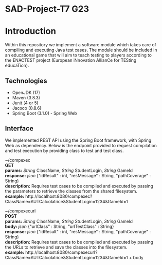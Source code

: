 # SAD-Project-T7 G23

# Introduction

Within this repository we implement a software module which takes care of compiling and executing Java test cases. The module should be included in an educational game that will aim to teach testing to players according to the ENACTEST project (European iNnovation AllianCe for TESting educaTion).

## Technologies

- OpenJDK (17)
- Maven (3.8.3)
- Junit (4 or 5)
- Jacoco (0.8.6)
- Spring Boot (3.1.0) - Spring Web

## Interface

We implemented REST API using the Spring Boot framework, with Spring Web as dependency. Below is the endpoint provided to request compilation and test execution by providing class to test and test class.

~/compexec  
**GET**  
**params:** *String* ClassName, *String* StudentLogin, *String* GameId  
**response:** *json* {"idResult" : int, "resMessage" : String, "pathCoverage" : String}  
**description:** Requires test cases to be compiled and executed by passing the parameters to retrieve the classes from the shared filesystem.  
**example:** http://localhost:8080/compexec?ClassName=AUTCalcolatrice&StudentLogin=1234&GameId=1  

~/compexecurl  
**POST**  
**params:** *String* ClassName, *String* StudentLogin, *String* GameId  
**body:** *json* {"urlClass" : String, "urlTestClass" : String}  
**response:** *json* {"idResult" : int, "resMessage" : String, "pathCoverage" : String}  
**description:** Requires test cases to be compiled and executed by passing the URLs to retrieve and save the classes into the filesystem.  
**example:** http://localhost:8080/compexecurl?ClassName=AUTCalcolatrice&StudentLogin=1234&GameId=1 + body  
